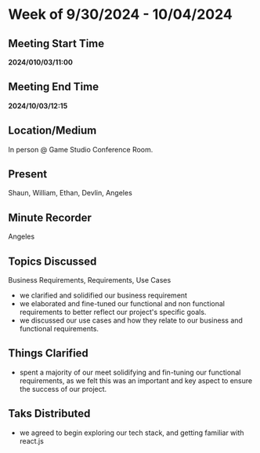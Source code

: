 # Week of 9/30/2024 - 10/04/2024

## Meeting Start Time

**2024/010/03/11:00** 

## Meeting End Time

**2024/10/03/12:15**

## Location/Medium

In person @ Game Studio Conference Room.

## Present

Shaun, William, Ethan, Devlin, Angeles 

## Minute Recorder

Angeles

## Topics Discussed

Business Requirements, Requirements, Use Cases
- we clarified and solidified our business requirement
- we elaborated and fine-tuned our functional and non functional requirements to better reflect our project's specific goals.
- we discussed our use cases and how they relate to our business and functional requirements. 

## Things Clarified

- spent a majority of our meet solidifying and fin-tuning our functional requirements, as we felt this was an important and key aspect to ensure the success of our project.

## Taks Distributed 
- we agreed to begin exploring our tech stack, and getting familiar with react.js 
